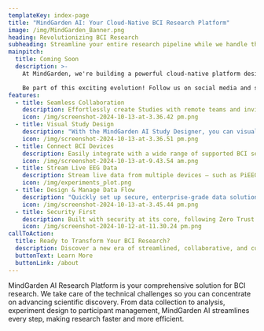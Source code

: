 ```yaml
---
templateKey: index-page
title: "MindGarden AI: Your Cloud-Native BCI Research Platform"
image: /img/MindGarden_Banner.png
heading: Revolutionizing BCI Research
subheading: Streamline your entire research pipeline while we handle the complexity
mainpitch:
  title: Coming Soon
  description: >-
    At MindGarden, we're building a powerful cloud-native platform designed to transform BCI research. Our goal is to equip researchers with intuitive, cutting-edge tools that drive mental and cognitive health innovations.

    Be part of this exciting evolution! Follow us on social media and stay tuned for updates, insightful blogs, and new podcast episodes.
features:
  - title: Seamless Collaboration
    description: Effortlessly create Studies with remote teams and invite participants worldwide, removing geographical limitations and fostering global research partnerships.
    icon: /img/screenshot-2024-10-13-at-3.36.42 pm.png
  - title: Visual Study Design
    description: "With the MindGarden AI Study Designer, you can visually craft complex study experiences tailored to your participants."
    icon: /img/screenshot-2024-10-13-at-3.36.51 pm.png
  - title: Connect BCI Devices
    description: Easily integrate with a wide range of supported BCI sensors and devices.
    icon: /img/screenshot-2024-10-13-at-9.43.54 am.png
  - title: Stream Live EEG Data
    description: Stream live data from multiple devices – such as PiEEG or OpenBCI – enabling simultaneous multi-modal analysis and monitoring.
    icon: /img/experiments_plot.png
  - title: Design & Manage Data Flow
    description: "Quickly set up secure, enterprise-grade data solutions and use the MindGarden AI Study Designer to visually map your data flows."
    icon: /img/screenshot-2024-10-13-at-3.45.44 pm.png
  - title: Security First
    description: Built with security at its core, following Zero Trust principles. MindGarden AI ensures Least Privilege access with RBAC and complies with leading standards like OAuth and OIDC.
    icon: /img/screenshot-2024-10-12-at-11.30.24 pm.png
callToAction:
  title: Ready to Transform Your BCI Research?
  description: Discover a new era of streamlined, collaborative, and cutting-edge BCI research with MindGarden AI.
  buttonText: Learn More
  buttonLink: /about
---
```


MindGarden AI Research Platform is your comprehensive solution for BCI research. We take care of the technical challenges so you can concentrate on advancing scientific discovery. From data collection to analysis, experiment design to participant management, MindGarden AI streamlines every step, making research faster and more efficient.
